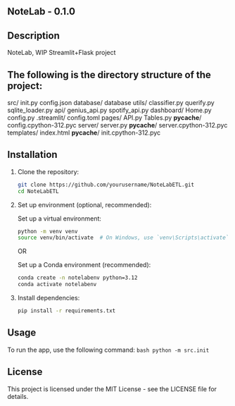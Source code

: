 
## NoteLab - 0.1.0

## Description
NoteLab, WIP Streamlit+Flask project

## The following is the directory structure of the project:
src/
    init.py
    config.json
    database/
        database
    utils/
        classifier.py
        querify.py
        sqlite_loader.py
        api/
            genius_api.py
            spotify_api.py
    dashboard/
        Home.py
        config.py
        .streamlit/
            config.toml
        pages/
            API.py
            Tables.py
        __pycache__/
            config.cpython-312.pyc
    server/
        server.py
        __pycache__/
            server.cpython-312.pyc
        templates/
            index.html
    __pycache__/
        init.cpython-312.pyc


## Installation

1. Clone the repository:
    ```bash
    git clone https://github.com/yourusername/NoteLabETL.git
    cd NoteLabETL
    ```

2. Set up environment (optional, recommended):

    Set up a virtual environment:
    ```bash
    python -m venv venv
    source venv/bin/activate  # On Windows, use `venv\Scripts\activate`
    ```

    OR

    Set up a Conda environment (recommended):
    ```bash
    conda create -n notelabenv python=3.12
    conda activate notelabenv
    ```

3. Install dependencies:
    ```bash
    pip install -r requirements.txt
    ```

## Usage

To run the app, use the following command:
    ```bash
    python -m src.init
    ```

## License

This project is licensed under the MIT License - see the LICENSE file for details.
